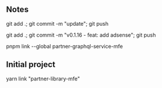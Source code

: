## Notes

git add .; git commit -m "update"; git push

git add .; git commit -m "v0.1.16 - feat: add adsense"; git push

pnpm link --global partner-graphql-service-mfe

## Initial project

yarn link "partner-library-mfe"
